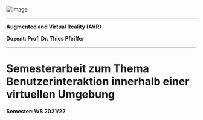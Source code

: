 
![image](https://user-images.githubusercontent.com/32162305/150810942-99672aac-99af-47ea-849b-ba263fae0c3f.png)

---

**Augmented and Virtual Reality (AVR)**

**Dozent: Prof. Dr. Thies Pfeiffer**
 
--- 
 
# Semesterarbeit zum Thema Benutzerinteraktion innerhalb einer virtuellen Umgebung


**Semester:	WS 2021/22**
